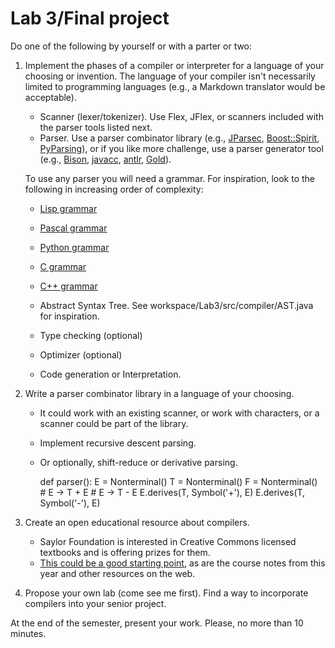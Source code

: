 # Lab 3/Final project

Do one of the following by yourself or with a parter or two:

1. Implement the phases of a compiler or interpreter for a language of your choosing or invention. The language of your compiler isn't necessarily limited to programming languages (e.g., a Markdown translator would be acceptable).

	* Scanner (lexer/tokenizer). Use Flex, JFlex, or scanners included with the parser tools listed next.
	* Parser. Use a parser combinator library (e.g., [JParsec](https://github.com/abailly/jparsec), [Boost::Spirit](http://boost-spirit.com/home/), [PyParsing](http://pyparsing.wikispaces.com/)), or if you like more challenge, use a parser generator tool (e.g., [Bison](http://www.gnu.org/software/bison/), [javacc](https://javacc.java.net/), [antlr](http://www.antlr.org/), [Gold](http://goldparser.org/)).

	To use any parser you will need a grammar. For inspiration, look to the following in increasing order of complexity:

	* [Lisp grammar](http://ragnermagalhaes.blogspot.com/2007/08/bison-lisp-grammar.html)
	* [Pascal grammar](http://www.cs.utexas.edu/~novak/grammar.html)
	* [Python grammar](http://docs.python.org/2/reference/grammar.html)
	* [C grammar](http://www.lysator.liu.se/c/ANSI-C-grammar-y.html)
	* [C++ grammar](http://www.nongnu.org/hcb/)

	* Abstract Syntax Tree. See workspace/Lab3/src/compiler/AST.java for inspiration.
	* Type checking (optional)
	* Optimizer (optional)
	* Code generation or Interpretation.

2. Write a parser combinator library in a language of your choosing.

	* It could work with an existing scanner, or work with characters, or a scanner could be part of the library.
	* Implement recursive descent parsing.
	* Or optionally, shift-reduce or derivative parsing.

		def parser():
			E = Nonterminal()
			T = Nonterminal()
			F = Nonterminal()
			# E -> T + E
			# E -> T - E
			E.derives(T, Symbol('+'), E)
			E.derives(T, Symbol('-'), E)

3. Create an open educational resource about compilers.

	* Saylor Foundation is interested in Creative Commons licensed textbooks and is offering prizes for them.
	* [This could be a good starting point](https://github.com/lawrancej/CompilerDesign), as are the course notes from this year and other resources on the web.

5. Propose your own lab (come see me first). Find a way to incorporate compilers into your senior project.

At the end of the semester, present your work. Please, no more than 10 minutes.